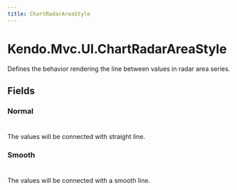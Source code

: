 ```yaml
---
title: ChartRadarAreaStyle
---
```


# Kendo.Mvc.UI.ChartRadarAreaStyle
Defines the behavior rendering the line between values in radar area series.


## Fields


### Normal
#
The values will be connected with straight line.

### Smooth
#
The values will be connected with a smooth line.





